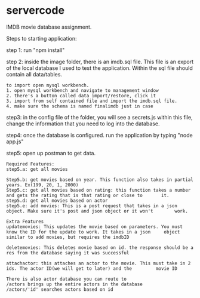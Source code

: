 # servercode

IMDB movie database assignment.

Steps to starting application:

step 1: run "npm install"

step 2: inside the image folder, there is an imdb.sql file. This file is an export of the local database I used to test the application. Within the sql file should contain all data/tables.

    to import open mysql workbench.
    1. open mysql workbench and navigate to management window
    2. there's a button called data import/restore, click it
    3. import from self contained file and import the imdb.sql file.
    4. make sure the schema is named finalimdb just in case
    
step3: in the config file of the folder, you will see a secrets.js within this file, change the information that you need to log into the database.

step4: once the database is configured. run the application by typing "node app.js"

step5: open up postman to get data.

    Required Features:
    step5.a: get all movies
    
    Step5.b: get movies based on year. This function also takes in partial years. Ex(199, 20, 1, 2000)
    Step5.c: get all movies based on rating: this function takes a number and gets the rating that is that rating or close to       it.
    step5.d: get all movies based on actor
    step5.e: add movies: This is a post request that takes in a json object. Make sure it's post and json object or it won't        work.

    Extra Features
    updatemovies: This updates the movie based on parameters. You must know the ID for the update to work. It takes in a json     object similar to add movies, but requires the imdbID
    
    deletemovies: This deletes movie based on id. the response should be a res from the database saying it was successful
    
    attachactor: this attaches an actor to the movie. This must take in 2 ids. The actor ID(we will get to later) and the         movie ID

    There is also actor database you can route to
    /actors brings up the entire actors in the database
    /actors/'id' searches actors based on id





